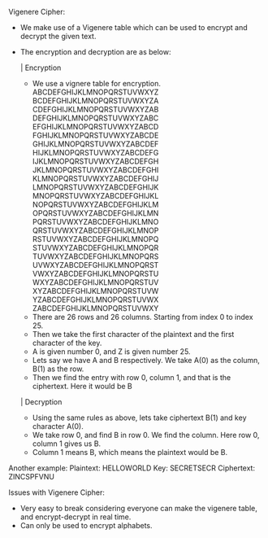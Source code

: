Vigenere Cipher:

- We make use of a Vigenere table which can be used to encrypt and decrypt the given text.

- The encryption and decryption are as below:

    |   Encryption
    - We use a vignere table for encryption.
ABCDEFGHIJKLMNOPQRSTUVWXYZ
BCDEFGHIJKLMNOPQRSTUVWXYZA
CDEFGHIJKLMNOPQRSTUVWXYZAB
DEFGHIJKLMNOPQRSTUVWXYZABC
EFGHIJKLMNOPQRSTUVWXYZABCD
FGHIJKLMNOPQRSTUVWXYZABCDE
GHIJKLMNOPQRSTUVWXYZABCDEF
HIJKLMNOPQRSTUVWXYZABCDEFG
IJKLMNOPQRSTUVWXYZABCDEFGH
JKLMNOPQRSTUVWXYZABCDEFGHI
KLMNOPQRSTUVWXYZABCDEFGHIJ
LMNOPQRSTUVWXYZABCDEFGHIJK
MNOPQRSTUVWXYZABCDEFGHIJKL
NOPQRSTUVWXYZABCDEFGHIJKLM
OPQRSTUVWXYZABCDEFGHIJKLMN
PQRSTUVWXYZABCDEFGHIJKLMNO
QRSTUVWXYZABCDEFGHIJKLMNOP
RSTUVWXYZABCDEFGHIJKLMNOPQ
STUVWXYZABCDEFGHIJKLMNOPQR
TUVWXYZABCDEFGHIJKLMNOPQRS
UVWXYZABCDEFGHIJKLMNOPQRST
VWXYZABCDEFGHIJKLMNOPQRSTU
WXYZABCDEFGHIJKLMNOPQRSTUV
XYZABCDEFGHIJKLMNOPQRSTUVW
YZABCDEFGHIJKLMNOPQRSTUVWX
ZABCDEFGHIJKLMNOPQRSTUVWXY
    - There are 26 rows and 26 columns. Starting from index 0 to index 25.
    - Then we take the first character of the plaintext and the first character of the key.
    - A is given number 0, and Z is given number 25.
    - Lets say we have A and B respectively. We take A(0) as the column, B(1) as the row.
    - Then we find the entry with row 0, column 1, and that is the ciphertext. Here it would be B

    |   Decryption
    - Using the same rules as above, lets take ciphertext B(1) and key character A(0).
    - We take row 0, and find B in row 0. We find the column. Here row 0, column 1 gives us B.
    - Column 1 means B, which means the plaintext would be B.

Another example:
Plaintext:  HELLOWORLD
Key:        SECRETSECR
Ciphertext: ZINCSPFVNU

Issues with Vigenere Cipher:
- Very easy to break considering everyone can make the vigenere table, and encrypt-decrypt in real time.
- Can only be used to encrypt alphabets.